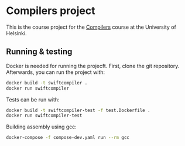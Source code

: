 # Compilers project
This is the course project for the [Compilers](https://hy-compilers.github.io/spring-2024/) course at the University of Helsinki.

## Running & testing
Docker is needed for running the projecft. First, clone the git repository. Afterwards, you can run the project with:
```zsh
docker build -t swiftcompiler .
docker run swiftcompiler
```

Tests can be run with:
```zsh
docker build -t swiftcompiler-test -f test.Dockerfile .  
docker run swiftcompiler-test
```

Building assembly using gcc:
```zsh
docker-compose -f compose-dev.yaml run --rm gcc

```